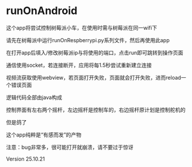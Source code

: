 # runOnAndroid
这个app将尝试控制树莓派小车，在使用时需与树莓派在同一wifi下

请先在树莓派中运行runOnRespberrypi.py系列文件，然后再使用此app

在打开app后填入/修改树莓派ip与将使用的端口，点击run即可跳转到操作页面

通信使用socket，若连接断开，应用将每1.5秒尝试重新建立连接

视频流获取使用webview，若页面打开失败，页面就会打开失败，进而reload一个错误页面

逻辑代码全部由java构成

控制界面有左右两个摇杆，左边摇杆是控制车的，右边摇杆原计划是控制舵机的

但是鸽了

这个app纯粹是“有感而发”的产物

注意：bug非常多，很可能打开就崩溃，请不要过于惊讶

Version 25.10.21 
